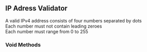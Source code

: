 ## IP Adress Validator
A valid IPv4 address consists of four numbers separated by dots <br>
Each number must not contain leading zeroes <br>
Each number must range from 0 to 255 <br>
### Void Methods

